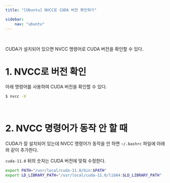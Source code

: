 ```yaml
---
title: "[Ubuntu] NVCC로 CUDA 버전 확인하기"

sidebar:
    nav: "ubuntu"
---
```


<br/>


CUDA가 설치되어 있으면 NVCC 명령어로 CUDA 버전을 확인할 수 있다.


# 1. NVCC로 버전 확인

아래 명령어를 사용하여 CUDA 버전을 확인할 수 있다.

```bash
$ nvcc -V
```

<br/>


# 2. NVCC 명령어가 동작 안 할 때

CUDA가 잘 설치되어 있는데 NVCC 명령어가 동작을 안 하면 `~/.bashrc` 파일에 아래와 같이 추가한다.

`cuda-11.0` 뒤의 숫자는 CUDA 버전에 맞춰 수정한다.

```bash
export PATH="/usr/local/cuda-11.0/bin:$PATH"
export LD_LIBRARY_PATH="/usr/local/cuda-11.0/lib64:$LD_LIBRARY_PATH"
```

<br/>


